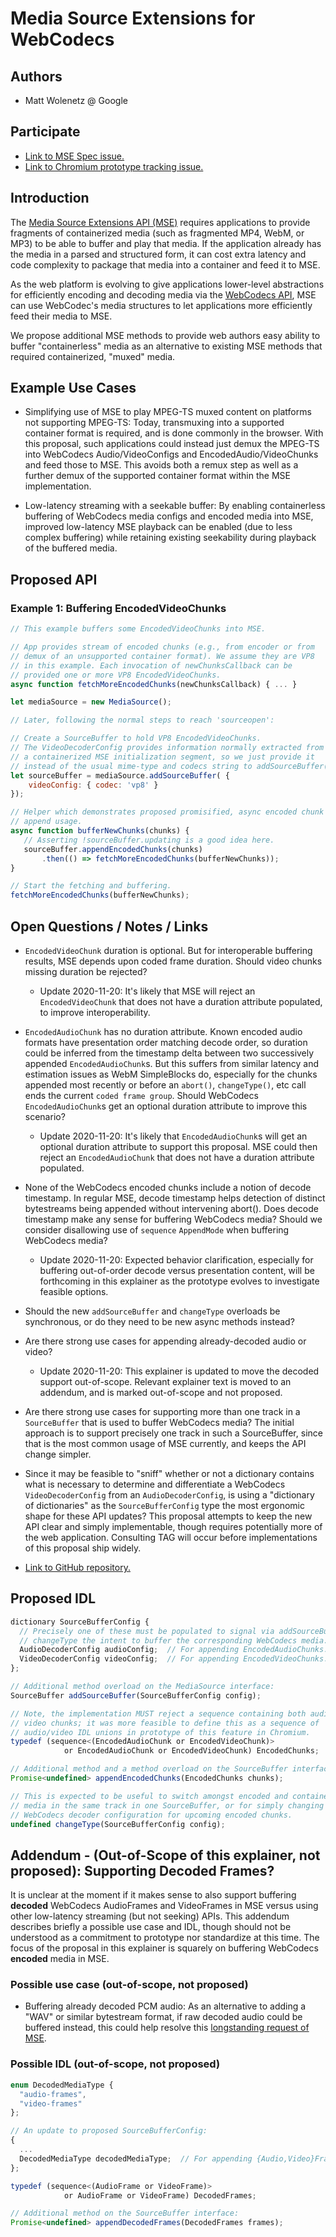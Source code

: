 # Media Source Extensions for WebCodecs

## Authors
* Matt Wolenetz @ Google

## Participate
* [Link to MSE Spec issue.](https://github.com/w3c/media-source/issues/184#issuecomment-720771445)
* [Link to Chromium prototype tracking issue.](https://crbug.com/1144908)

## Introduction

The [Media Source Extensions API (MSE)](https://www.w3.org/TR/media-source/) requires applications to provide fragments of containerized media
(such as fragmented MP4, WebM, or MP3) to be able to buffer and play that media.  If the application already has the media in a parsed and structured form,
it can cost extra latency and code complexity to package that media into a container and feed it to MSE.

As the web platform is evolving to give applications lower-level abstractions for efficiently encoding and decoding media via the
[WebCodecs API](https://github.com/WICG/web-codecs), MSE can use WebCodec's media structures to let applications more efficiently feed their media to MSE.

We propose additional MSE methods to provide web authors easy ability to buffer "containerless" media as an alternative to existing MSE methods that required
containerized, "muxed" media.

## Example Use Cases
* Simplifying use of MSE to play MPEG-TS muxed content on platforms not supporting MPEG-TS: Today, transmuxing into a supported container format is required,
and is done commonly in the browser.  With this proposal, such applications could instead just demux the MPEG-TS into WebCodecs Audio/VideoConfigs and EncodedAudio/VideoChunks
and feed those to MSE. This avoids both a remux step as well as a further demux of the supported container format within the MSE implementation.

* Low-latency streaming with a seekable buffer: By enabling containerless buffering of WebCodecs media configs and encoded media into MSE, improved low-latency MSE playback can be enabled (due to less complex buffering) while retaining existing seekability during playback of the buffered media.


## Proposed API

### Example 1: Buffering EncodedVideoChunks

```Javascript
// This example buffers some EncodedVideoChunks into MSE.

// App provides stream of encoded chunks (e.g., from encoder or from
// demux of an unsupported container format). We assume they are VP8
// in this example. Each invocation of newChunksCallback can be
// provided one or more VP8 EncodedVideoChunks.
async function fetchMoreEncodedChunks(newChunksCallback) { ... }

let mediaSource = new MediaSource();

// Later, following the normal steps to reach 'sourceopen':

// Create a SourceBuffer to hold VP8 EncodedVideoChunks.
// The VideoDecoderConfig provides information normally extracted from
// a containerized MSE initialization segment, so we just provide it
// instead of the usual mime-type and codecs string to addSourceBuffer().
let sourceBuffer = mediaSource.addSourceBuffer( {
    videoConfig: { codec: 'vp8' }
});

// Helper which demonstrates proposed promisified, async encoded chunk
// append usage.
async function bufferNewChunks(chunks) {
   // Asserting !sourceBuffer.updating is a good idea here.
   sourceBuffer.appendEncodedChunks(chunks)
       .then(() => fetchMoreEncodedChunks(bufferNewChunks));
}

// Start the fetching and buffering.
fetchMoreEncodedChunks(bufferNewChunks);
```

## Open Questions / Notes / Links

* `EncodedVideoChunk` duration is optional. But for interoperable buffering results, MSE depends upon coded frame duration. Should video chunks missing duration be rejected?

  * Update 2020-11-20: It's likely that MSE will reject an `EncodedVideoChunk` that does not have a duration attribute populated, to improve interoperability.
  
* `EncodedAudioChunk` has no duration attribute. Known encoded audio formats have presentation order matching decode order, so duration could be inferred from the timestamp delta between two successively appended `EncodedAudioChunk`s.
   But this suffers from similar latency and estimation issues as WebM SimpleBlocks do, especially for the chunks appended most recently or before an `abort()`, `changeType()`, etc call ends the current `coded frame group`. Should WebCodecs `EncodedAudioChunk`s get an optional duration attribute to improve this scenario?

  * Update 2020-11-20: It's likely that `EncodedAudioChunk`s will get an optional duration attribute to support this proposal. MSE could then reject an `EncodedAudioChunk` that does not have a duration attribute populated.

* None of the WebCodecs encoded chunks include a notion of decode timestamp. In regular MSE, decode timestamp helps detection of distinct bytestreams being appended without intervening abort(). Does decode timestamp make any sense for buffering WebCodecs media? Should we consider disallowing use of `sequence` `AppendMode` when buffering WebCodecs media?

  * Update 2020-11-20: Expected behavior clarification, especially for buffering out-of-order decode versus presentation content, will be forthcoming in this explainer as the prototype evolves to investigate feasible options.

* Should the new `addSourceBuffer` and `changeType` overloads be synchronous, or do they need to be new async methods instead? 

* Are there strong use cases for appending already-decoded audio or video?

  * Update 2020-11-20: This explainer is updated to move the decoded support out-of-scope. Relevant explainer text is moved to an addendum, and is marked out-of-scope and not proposed.

* Are there strong use cases for supporting more than one track in a `SourceBuffer` that is used to buffer WebCodecs media? The initial approach is to support precisely one track in such a SourceBuffer, since that is the most common usage of MSE currently, and keeps the API change simpler.

* Since it may be feasible to "sniff" whether or not a dictionary contains what is necessary to determine and differentiate a WebCodecs `VideoDecoderConfig` from an `AudioDecoderConfig`, is using a "dictionary of dictionaries" as the `SourceBufferConfig` type the most ergonomic shape for these API updates? This proposal attempts to keep the new API clear and simply implementable, though requires potentially more of the web application. Consulting TAG will occur before implementations of this proposal ship widely.

* [Link to GitHub repository.](https://github.com/wolenetz/mse-for-webcodecs/blob/main/explainer.md)

## Proposed IDL

```Javascript
dictionary SourceBufferConfig {
  // Precisely one of these must be populated to signal via addSourceBuffer or
  // changeType the intent to buffer the corresponding WebCodecs media.
  AudioDecoderConfig audioConfig;  // For appending EncodedAudioChunks.
  VideoDecoderConfig videoConfig;  // For appending EncodedVideoChunks.
};

// Additional method overload on the MediaSource interface:
SourceBuffer addSourceBuffer(SourceBufferConfig config);

// Note, the implementation MUST reject a sequence containing both audio and
// video chunks; it was more feasible to define this as a sequence of
// audio/video IDL unions in prototype of this feature in Chromium. 
typedef (sequence<(EncodedAudioChunk or EncodedVideoChunk)>
            or EncodedAudioChunk or EncodedVideoChunk) EncodedChunks;

// Additional method and a method overload on the SourceBuffer interface:
Promise<undefined> appendEncodedChunks(EncodedChunks chunks);

// This is expected to be useful to switch amongst encoded and containerized
// media in the same track in one SourceBuffer, or for simply changing the
// WebCodecs decoder configuration for upcoming encoded chunks.
undefined changeType(SourceBufferConfig config);
```

## Addendum - (Out-of-Scope of this explainer, not proposed): Supporting Decoded Frames?

It is unclear at the moment if it makes sense to also support buffering
__decoded__ WebCodecs AudioFrames and VideoFrames in MSE versus using
other low-latency streaming (but not seeking) APIs. This addendum
describes briefly a possible use case and IDL, though should not be
understood as a commitment to prototype nor standardize at this
time. The focus of the proposal in this explainer is squarely on
buffering WebCodecs __encoded__ media in MSE.

### Possible use case (out-of-scope, not proposed)

* Buffering already decoded PCM audio: As an alternative to adding a "WAV" or similar bytestream format, if raw decoded audio could be buffered instead, this
could help resolve this [longstanding request of MSE](https://github.com/w3c/media-source/issues/55).

### Possible IDL (out-of-scope, not proposed)

```Javascript
enum DecodedMediaType {
  "audio-frames",
  "video-frames"
};

// An update to proposed SourceBufferConfig:
{
  ...
  DecodedMediaType decodedMediaType;  // For appending {Audio,Video}Frames.
};

typedef (sequence<(AudioFrame or VideoFrame)>
            or AudioFrame or VideoFrame) DecodedFrames;

// Additional method on the SourceBuffer interface:
Promise<undefined> appendDecodedFrames(DecodedFrames frames);
```
